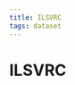 ```yaml
---
title: ILSVRC
tags: dataset 
---
```


# ILSVRC
























































